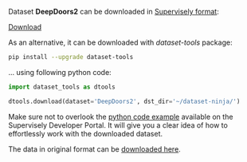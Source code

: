 Dataset **DeepDoors2** can be downloaded in [Supervisely format](https://developer.supervisely.com/api-references/supervisely-annotation-json-format):

 [Download](https://assets.supervisely.com/supervisely-supervisely-assets-public/teams_storage/i/l/Kr/heN2O31Rk7vkMak6pPtUfygTxef14IrJMbiNzPuJYPMZglxK6hSY4QsMxqWGHYfvMMiYKlR64iRFf82NRxvOqhkN3QmOyU6AOSYDUup5i7n84xJMKFC90A9knVRL.tar)

As an alternative, it can be downloaded with *dataset-tools* package:
``` bash
pip install --upgrade dataset-tools
```

... using following python code:
``` python
import dataset_tools as dtools

dtools.download(dataset='DeepDoors2', dst_dir='~/dataset-ninja/')
```
Make sure not to overlook the [python code example](https://developer.supervisely.com/getting-started/python-sdk-tutorials/iterate-over-a-local-project) available on the Supervisely Developer Portal. It will give you a clear idea of how to effortlessly work with the downloaded dataset.

The data in original format can be [downloaded here](https://drive.google.com/drive/folders/1SxVKeJ9RBcoJXHSHw-LWaLGG07BZT-b5?usp=sharing).